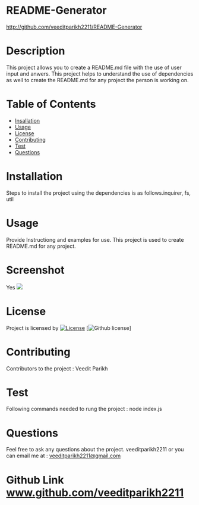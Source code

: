 
  # README-Generator

  http://github.com/veeditparikh2211/README-Generator
  
 # Description
   This project allows you to create a README.md file with the use of user input and anwers. This project helps to understand the use of dependencies as well to create the README.md for any project the person is working on.
 
 # Table of Contents
  
 * [Insallation](#installation)
 * [Usage](#usage)
 * [License](#license)
 * [Contributing](#contributing)
 * [Test](#test)
 * [Questions](#questions)
 

 # Installation
  Steps to install the project using the dependencies is as follows.inquirer, fs, util

 # Usage
 Provide Instructiong and examples for use. This project is used to create README.md for any project.

 # Screenshot
 Yes
 ![](imagesscreenshot.PNG)

 # License
 Project is licensed by [![License](https://img.shields.io/badge/License-MIT-blue.svg)](https://opensource.org/licenses/MIT)
 [![Github license](https://img.shields.io/badge/license-MIT-green.svg)]

 # Contributing
 Contributors to the project : Veedit Parikh

 # Test
 Following commands needed to rung the project : node index.js

 # Questions
 Feel free to ask any questions about the project. veeditparikh2211 or you can email me at : veeditparikh2211@gmail.com

 # Github Link www.github.com/veeditparikh2211
 

